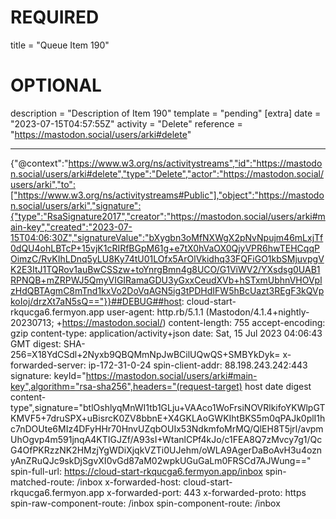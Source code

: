 
# REQUIRED
title = "Queue Item 190"
# OPTIONAL
description = "Description of Item 190"
template = "pending"
[extra]
date = "2023-07-15T04:57:55Z"
activity = "Delete"
reference = "https://mastodon.social/users/arki#delete"

---
{"@context":"https://www.w3.org/ns/activitystreams","id":"https://mastodon.social/users/arki#delete","type":"Delete","actor":"https://mastodon.social/users/arki","to":["https://www.w3.org/ns/activitystreams#Public"],"object":"https://mastodon.social/users/arki","signature":{"type":"RsaSignature2017","creator":"https://mastodon.social/users/arki#main-key","created":"2023-07-15T04:06:30Z","signatureValue":"bXygbn3oMfNXWgX2pNvNpujm46mLxjTf0dQU4ohLBTcP+15vjK1cRIRfBGpM61g+e7tX0hVaOX0QjyVPR6hwTEHCqqPOimzC/RvKIhLDnq5yLU8Ky74tU01LOfx5ArOlVkidhq33FQFiGO1kbSMjuvpgVK2E3ItJ1TQRov1auBwCSSzw+toYnrgBmn4g8UCO/G1ViWV2/YXsdsg0UAB1RPNQB+mZRPWJ5QmyVIGIRamaGDU3yGxxCeudXVb+hSTxmUbhnVHOVplzHdQBTAgmC8mTnd1kxVo2DoVqAGN5ig3tPDHdIFW5hBcUazt3REgF3kQVpkoIoj/drzXt7aN5sQ=="}}##DEBUG##host: cloud-start-rkqucga6.fermyon.app
user-agent: http.rb/5.1.1 (Mastodon/4.1.4+nightly-20230713; +https://mastodon.social/)
content-length: 755
accept-encoding: gzip
content-type: application/activity+json
date: Sat, 15 Jul 2023 04:06:43 GMT
digest: SHA-256=X18YdCSdl+2Nyxb9QBQMmNpJwBCilUQwQS+SMBYkDyk=
x-forwarded-server: ip-172-31-0-24
spin-client-addr: 88.198.243.242:443
signature: keyId="https://mastodon.social/users/arki#main-key",algorithm="rsa-sha256",headers="(request-target) host date digest content-type",signature="btlOshlyqMnWI1tb1GLju+VAAco1WoFrsiNOVRlkifoYKWlpGTKMVF5+7druSPX+uBisrcK0ZV8bbnE+X4GKLAoGWKIhtBKS5m0qPAJk0plI1hc7nDOUte6MIz4DFyHHr70HnvUZqbOUIx53NdkmfoMrMQ/QlEH8T5jrl/avpmUhOgvp4m591jnqA4KTIGJZf/A93sI+WtanlCPf4kJo/c1FEA8Q7zMvcy7g1/QcG4OfPKRzzNK2HMzjYgWDiXjqkVZTi0UJehm/oWLA9AgerDaBoAvH3u4oznyAnZRuQJc9skDjSgvXI0vGd87aM02wpkUGuGaLm0FRSCd7AJWung=="
spin-full-url: https://cloud-start-rkqucga6.fermyon.app/inbox
spin-matched-route: /inbox
x-forwarded-host: cloud-start-rkqucga6.fermyon.app
x-forwarded-port: 443
x-forwarded-proto: https
spin-raw-component-route: /inbox
spin-component-route: /inbox


